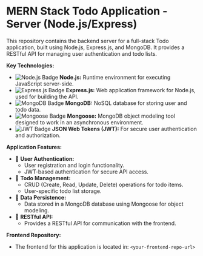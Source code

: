 # MERN Stack Todo Application - Server (Node.js/Express)

This repository contains the backend server for a full-stack Todo application, built using Node.js, Express.js, and MongoDB. It provides a RESTful API for managing user authentication and todo lists.

**Key Technologies:**

* <img src="https://img.shields.io/badge/node.js-6DA55F?style=for-the-badge&logo=node.js&logoColor=white" alt="Node.js Badge"> **Node.js:** Runtime environment for executing JavaScript server-side.
* <img src="https://img.shields.io/badge/express.js-%23404D59.svg?style=for-the-badge&logo=express&logoColor=%2361DAFB" alt="Express.js Badge"> **Express.js:** Web application framework for Node.js, used for building the API.
* <img src="https://img.shields.io/badge/mongodb-%234ea94b.svg?style=for-the-badge&logo=mongodb&logoColor=white" alt="MongoDB Badge"> **MongoDB:** NoSQL database for storing user and todo data.
* <img src="https://img.shields.io/badge/mongoose-%23dd0031.svg?style=for-the-badge&logo=mongoose&logoColor=white" alt="Mongoose Badge"> **Mongoose:** MongoDB object modeling tool designed to work in an asynchronous environment.
* <img src="https://img.shields.io/badge/JWT-black?style=for-the-badge&logo=JSONWebTokens&logoColor=white" alt="JWT Badge"> **JSON Web Tokens (JWT):** For secure user authentication and authorization.

**Application Features:**

* 🔑 **User Authentication:**
    * User registration and login functionality.
    * JWT-based authentication for secure API access.
* 📝 **Todo Management:**
    * CRUD (Create, Read, Update, Delete) operations for todo items.
    * User-specific todo list storage.
* 💾 **Data Persistence:**
    * Data stored in a MongoDB database using Mongoose for object modeling.
* 📡 **RESTful API:**
    * Provides a RESTful API for communication with the frontend.

**Frontend Repository:**

* The frontend for this application is located in: `<your-frontend-repo-url>`
